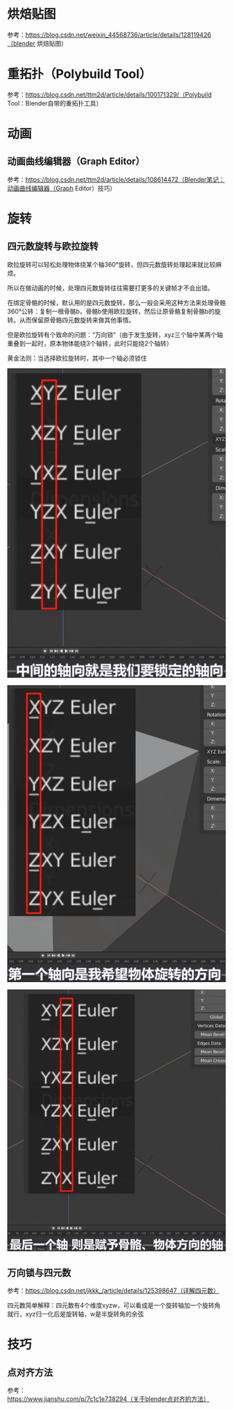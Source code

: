 # 烘焙贴图

参考：https://blog.csdn.net/weixin_44568736/article/details/128119426（blender 烘焙贴图）


# 重拓扑（Polybuild Tool）

参考：https://blog.csdn.net/ttm2d/article/details/100171329/（Polybuild Tool：Blender自带的重拓扑工具）


# 动画

## 动画曲线编辑器（Graph Editor）

参考：https://blog.csdn.net/ttm2d/article/details/108614472（Blender笔记：动画曲线编辑器（Graph Editor）技巧）

# 旋转

## 四元数旋转与欧拉旋转

欧拉旋转可以轻松处理物体绕某个轴360°旋转，但四元数旋转处理起来就比较麻烦。

所以在做动画的时候，处理四元数旋转往往需要打更多的关键帧才不会出错。

在绑定骨骼的时候，默认用的是四元数旋转，那么一般会采用这种方法来处理骨骼360°公转：复制一根骨骼b，骨骼b使用欧拉旋转，然后让原骨骼复制骨骼b的旋转。从而保留原骨骼四元数旋转来做其他事情。

但是欧拉旋转有个致命的问题：“万向锁”（由于发生旋转，xyz三个轴中某两个轴重叠到一起时，原本物体能绕3个轴转，此时只能绕2个轴转）

黄金法则：当选择欧拉旋转时，其中一个轴必须锁住

![image-20230604213443445](blender.assets/image-20230604213443445.png)

![image-20230604213506915](blender.assets/image-20230604213506915.png)

![image-20230604213523673](blender.assets/image-20230604213523673.png)

## 万向锁与四元数

参考：https://blog.csdn.net/jkkk_/article/details/125398647（详解四元数）

四元数简单解释：四元数有4个维度xyzw，可以看成是一个旋转轴加一个旋转角就行，xyz归一化后是旋转轴，w是半旋转角的余弦

# 技巧

## 点对齐方法

参考：https://www.jianshu.com/p/7c1c1e738294（关于blender点对齐的方法）
